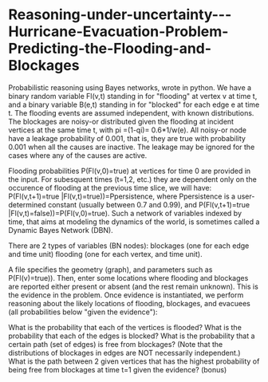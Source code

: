 # Reasoning-under-uncertainty---Hurricane-Evacuation-Problem-Predicting-the-Flooding-and-Blockages
Probabilistic reasoning using Bayes networks, wrote in python.
We have a binary random variable Fl(v,t) standing in for "flooding" at vertex v at time t, 
and a binary variable B(e,t) standing in for "blocked" for each edge e at time t. The flooding events are assumed independent, 
with known distributions. The blockages are noisy-or distributed given the flooding at incident vertices at the same time t, 
with pi =(1-qi)= 0.6*1/w(e). All noisy-or node have a leakage probability of 0.001, that is, 
they are true with probability 0.001 when all the causes are inactive. 
The leakage may be ignored for the cases where any of the causes are active.

Flooding probabilities P(Fl(v,0)=true) at vertices for time 0 are provided in the input. 
For subesquent times (t=1,2, etc.) they are dependent only on the occurence of flooding at the previous time slice, 
we will have: P(Fl(v,t+1)=true |Fl(v,t)=true))=Ppersistence, where Ppersistence is a user-determined constant (usually between 0.7 and 0.99),
and P(Fl(v,t+1)=true |Fl(v,t)=false))=P(Fl(v,0)=true). Such a network of variables indexed by time, 
that aims at modeling the dynamics of the world, is sometimes called a Dynamic Bayes Network (DBN).

There are 2 types of variables (BN nodes): blockages (one for each edge and time unit) flooding (one for each vertex, and time unit).

A file specifies the geometry (graph), and parameters such as P(Fl(v)=true)). 
Then, enter some locations where flooding and blockages are reported either present or absent (and the rest remain unknown). 
This is the evidence in the problem. Once evidence is instantiated, we perform reasoning about the likely locations of flooding, blockages,
and evacuees (all probabilities below "given the evidence"):

What is the probability that each of the vertices is flooded?
What is the probability that each of the edges is blocked?
What is the probability that a certain path (set of edges) is free from blockages? (Note that the distributions of blockages in edges are NOT necessarily independent.)
What is the path between 2 given vertices that has the highest probability of being free from blockages at time t=1 given the evidence? (bonus)
